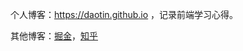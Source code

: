 个人博客：https://daotin.github.io ，记录前端学习心得。

其他博客：[掘金](https://juejin.cn/user/2084329777534216)，[知乎](https://zhihu.com/people/daotin)

